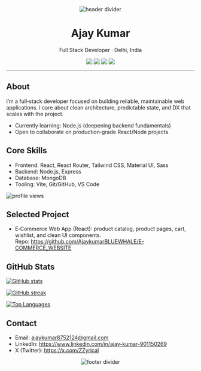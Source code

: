 <!-- Minimal gradient header bar (no wave) -->
<p align="center">
  <img src="https://capsule-render.vercel.app/api?type=rect&color=0:0B1220,100:1F2937&height=60&section=header&text=&fontSize=0" alt="header divider" />
</p>

<h1 align="center">Ajay Kumar</h1>
<p align="center">
  Full Stack Developer · Delhi, India
</p>

<p align="center">
  <a href="mailto:ajaykumar8752124@gmail.com"><img src="https://img.shields.io/badge/Email-ajaykumar8752124%40gmail.com-0EA5E9?style=flat-square&labelColor=0B1220"></a>
  <a href="https://github.com/AjaykumarBLUEWHALE" target="_blank" rel="noreferrer noopener"><img src="https://img.shields.io/badge/GitHub-AjaykumarBLUEWHALE-0EA5E9?style=flat-square&labelColor=0B1220&logo=github"></a>
  <a href="https://x.com/ZZyrical" target="_blank" rel="noreferrer noopener"><img src="https://img.shields.io/badge/X-@ZZyrical-64748B?style=flat-square&labelColor=0B1220&logo=x"></a>
  <a href="https://www.linkedin.com/in/ajay-kumar-901150269" target="_blank" rel="noreferrer noopener"><img src="https://img.shields.io/badge/LinkedIn-Ajay%20Kumar-4F46E5?style=flat-square&labelColor=0B1220&logo=linkedin"></a>
</p>

---

## About
I’m a full‑stack developer focused on building reliable, maintainable web applications. I care about clean architecture, predictable state, and DX that scales with the project.

- Currently learning: Node.js (deepening backend fundamentals)
- Open to collaborate on production‑grade React/Node projects

## Core Skills
- Frontend: React, React Router, Tailwind CSS, Material UI, Sass
- Backend: Node.js, Express
- Database: MongoDB
- Tooling: Vite, Git/GitHub, VS Code

<p>
  <img src="https://komarev.com/ghpvc/?username=AjaykumarBLUEWHALE&label=Profile%20Views&color=0ea5e9&style=flat-square" alt="profile views" />
</p>

## Selected Project
- E‑Commerce Web App (React): product catalog, product pages, cart, wishlist, and clean UI components.  
  Repo: https://github.com/AjaykumarBLUEWHALE/E-COMMERCE_WEBSITE

## GitHub Stats
<p>
  <a href="https://github.com/AjaykumarBLUEWHALE">
    <img src="https://github-readme-stats.vercel.app/api?username=AjaykumarBLUEWHALE&show_icons=true&count_private=true&title_color=0EA5E9&text_color=94A3B8&icon_color=F59E0B&bg_color=0B1220&hide_border=true" alt="GitHub stats" />
  </a>
</p>
<p>
  <a href="https://github.com/AjaykumarBLUEWHALE">
    <img src="https://github-readme-streak-stats.herokuapp.com?user=AjaykumarBLUEWHALE&stroke=F59E0B&background=0B1220&ring=0EA5E9&fire=F59E0B&currStreakNum=94A3B8&currStreakLabel=94A3B8&sideNums=94A3B8&sideLabels=94A3B8&dates=64748B&hide_border=true" alt="GitHub streak" />
  </a>
</p>
<p>
  <a href="https://github.com/AjaykumarBLUEWHALE">
    <img src="https://github-readme-stats.vercel.app/api/top-langs/?username=AjaykumarBLUEWHALE&layout=compact&langs_count=10&title_color=0EA5E9&text_color=94A3B8&icon_color=F59E0B&bg_color=0B1220&hide_border=true&custom_title=Top%20Languages" alt="Top Languages" />
  </a>
</p>

## Contact
- Email: ajaykumar8752124@gmail.com  
- LinkedIn: https://www.linkedin.com/in/ajay-kumar-901150269  
- X (Twitter): https://x.com/ZZyrical

<!-- Minimal gradient footer bar -->
<p align="center">
  <img src="https://capsule-render.vercel.app/api?type=rect&color=0:1F2937,100:0B1220&height=20&section=footer&text=&fontSize=0" alt="footer divider" />
</p>
